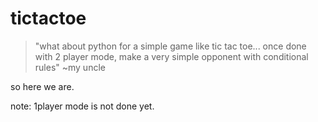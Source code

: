 # tictactoe
> "what about python for a simple game like tic tac toe... once done with 2 player mode, make a very simple opponent with conditional rules" ~my uncle

so here we are.

note: 1player mode is not done yet.
